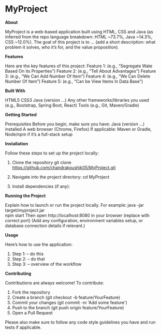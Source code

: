 # MyProject

**About**

MyProject is a web-based application built using HTML, CSS and Java (as inferred from the repo language breakdown: HTML ~73.7%, Java ~14.3%, CSS ~12.0%).
The goal of this project is to … (add a short description: what problem it solves, who it’s for, and the value proposition).

**Features**

Here are the key features of this project:
Feature 1: (e.g., “Segregate Wate Based On its Properties”)
Feature 2: (e.g., “Tell About Advantages”)
Feature 3: (e.g., “We Can Add Number Of Item”)
Feature 4: (e.g., “We Can Delete Number Of Item”)
Feature 5: (e.g., “Can be View Items In Data Base”)

**Built With**

HTML5
CSS3
Java (version …)
Any other frameworks/libraries you used (e.g., Bootstrap, Spring Boot, React)
Tools (e.g., Git, Maven/Gradle)

**Getting Started**

Prerequisites
Before you begin, make sure you have:
Java (version …) installed
A web browser (Chrome, Firefox)
If applicable: Maven or Gradle, Node/npm if it’s a full-stack setup

**Installation**

Follow these steps to set up the project locally:

1. Clone the repository
git clone https://github.com/chandrakoushik05/MyProject.git

2. Navigate into the project directory:
cd MyProject

3. Install dependencies (if any):

**Running the Project**

Explain how to launch or run the project locally. For example:
java -jar target/myproject.jar  
npm start
Then open http://localhost:8080 in your browser (replace with correct port)
(Add any configuration, environment variables setup, or database connection details if relevant.)

**Usage**

Here’s how to use the application:
1. Step 1: – do this
2. Step 2: – do that
3. Step 3: – overview of the workflow

**Contributing**

Contributions are always welcome!
To contribute:
1. Fork the repository
2. Create a branch (git checkout -b feature/YourFeature)
3. Commit your changes (git commit -m 'Add some feature')
4. Push to the branch (git push origin feature/YourFeature)
5. Open a Pull Request

Please also make sure to follow any code style guidelines you have and run tests if applicable.

